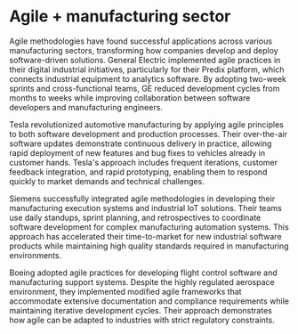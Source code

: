 # Agile + manufacturing sector

Agile methodologies have found successful applications across various manufacturing sectors, transforming how companies develop and deploy software-driven solutions. General Electric implemented agile practices in their digital industrial initiatives, particularly for their Predix platform, which connects industrial equipment to analytics software. By adopting two-week sprints and cross-functional teams, GE reduced development cycles from months to weeks while improving collaboration between software developers and manufacturing engineers.

Tesla revolutionized automotive manufacturing by applying agile principles to both software development and production processes. Their over-the-air software updates demonstrate continuous delivery in practice, allowing rapid deployment of new features and bug fixes to vehicles already in customer hands. Tesla's approach includes frequent iterations, customer feedback integration, and rapid prototyping, enabling them to respond quickly to market demands and technical challenges.

Siemens successfully integrated agile methodologies in developing their manufacturing execution systems and industrial IoT solutions. Their teams use daily standups, sprint planning, and retrospectives to coordinate software development for complex manufacturing automation systems. This approach has accelerated their time-to-market for new industrial software products while maintaining high quality standards required in manufacturing environments.

Boeing adopted agile practices for developing flight control software and manufacturing support systems. Despite the highly regulated aerospace environment, they implemented modified agile frameworks that accommodate extensive documentation and compliance requirements while maintaining iterative development cycles. Their approach demonstrates how agile can be adapted to industries with strict regulatory constraints.
